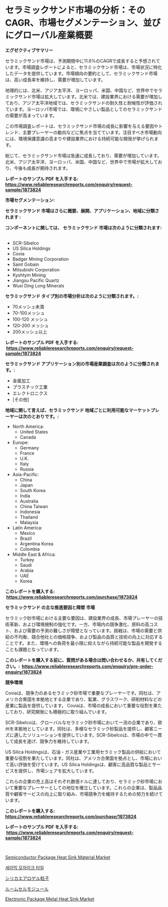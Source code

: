 <p><h1>セラミックサンド市場の分析：そのCAGR、市場セグメンテーション、並びにグローバル産業概要</h1></p><p><strong>エグゼクティブサマリー</strong></p>
<p><p>セラミックサンド市場は、予測期間中に11.6%のCAGRで成長すると予想されています。市場調査レポートによると、セラミックサンド市場は、市場状況に特化したデータを提供しています。市場傾向の要約として、セラミックサンド市場は、高い成長率を維持し、需要が増加しています。 </p><p>地理的には、北米、アジア太平洋、ヨーロッパ、米国、中国など、世界中でセラミックサンド市場は拡大しています。北米では、建設業界における需要が増加しており、アジア太平洋地域では、セラミックサンドの耐久性と耐候性が評価されています。ヨーロッパ市場では、環境にやさしい製品としてのセラミックサンドの需要が高まっています。</p><p>この市場調査レポートは、セラミックサンド市場の成長に影響を与える要因やトレンド、主要プレーヤーの動向などに焦点を当てています。注目すべき市場動向には、環境保護意識の高まりや建設業界における持続可能な開発が挙げられます。</p><p>総じて、セラミックサンド市場は急速に成長しており、需要が増加しています。北米、アジア太平洋、ヨーロッパ、米国、中国など、世界中で市場が拡大しており、今後も成長が期待されます。</p></p>
<p><strong>レポートのサンプル PDF を入手する: <a href="https://www.reliableresearchreports.com/enquiry/request-sample/1873824">https://www.reliableresearchreports.com/enquiry/request-sample/1873824</a></strong></p>
<p><strong>市場セグメンテーション:</strong></p>
<p><strong> セラミックサンド 市場はさらに概要、展開、アプリケーション、地域に分類されます :</strong></p>
<p><strong>コンポーネントに関しては、 セラミックサンド 市場は次のように分類されます: &nbsp;</strong></p>
<p><ul><li>SCR-Sibelco</li><li>US Silica Holdings</li><li>Covia</li><li>Badger Mining Corporation</li><li>Saint Gobain</li><li>Mitsubishi Corporation</li><li>Kyshtym Mining</li><li>Jiangsu Pacific Quartz</li><li>Wuxi Ding Long Minerals</li></ul></p>
<p><strong> セラミックサンド タイプ別の市場分析は次のように分類されます。:</strong></p>
<p><ul><li>70メッシュ未満</li><li>70-100メッシュ</li><li>100-120 メッシュ</li><li>120-200 メッシュ</li><li>200メッシュ以上</li></ul></p>
<p><strong>レポートのサンプル PDF を入手する: &nbsp;<a href="https://www.reliableresearchreports.com/enquiry/request-sample/1873824">https://www.reliableresearchreports.com/enquiry/request-sample/1873824</a></strong></p>
<p><strong> セラミックサンド アプリケーション別の市場産業調査は次のように分類されます。:</strong></p>
<p><ul><li>金属加工</li><li>プラスチック工業</li><li>エレクトロニクス</li><li>[その他]</li></ul></p>
<p><strong>地域に関して言えば、セラミックサンド 地域ごとに利用可能なマーケットプレーヤーは次のとおりです。:</strong></p>
<p><ul>
    <li>
        North America:
        <ul>
            <li>United States</li>
            <li>Canada</li>
        </ul>
    </li>
    <li>
        Europe:
        <ul>
            <li>Germany</li>
            <li>France</li>
            <li>U.K.</li>
            <li>Italy</li>
            <li>Russia</li>
        </ul>
    </li>
    <li>
        Asia-Pacific:
        <ul>
            <li>China</li>
            <li>Japan</li>
            <li>South Korea</li>
            <li>India</li>
            <li>Australia</li>
            <li>China Taiwan</li>
            <li>Indonesia</li>
            <li>Thailand</li>
            <li>Malaysia</li>
        </ul>
    </li>
    <li>
        Latin America:
        <ul>
            <li>Mexico</li>
            <li>Brazil</li>
            <li>Argentina Korea</li>
            <li>Colombia</li>
        </ul>
    </li>
    <li>
        Middle East & Africa:
        <ul>
            <li>Turkey</li>
            <li>Saudi</li>
            <li>Arabia</li>
            <li>UAE</li>
            <li>Korea</li>
        </ul>
    </li>
    </ul></p>
<p><strong>このレポートを購入する: &nbsp;<a href="https://www.reliableresearchreports.com/purchase/1873824">https://www.reliableresearchreports.com/purchase/1873824</a></strong></p>
<p><strong>セラミックサンド の主な推進要因と障壁 市場</strong></p>
<p><p>セラミック砂市場における主要な要因は、建設業界の成長、市場プレーヤーの技術革新、および環境規制の強化です。一方、市場内の競争激化、原料の高コスト、および需要の予測の難しさが障壁となっています。挑戦は、市場の需要と供給の不均衡、競合他社との価格競争、および製品の品質と技術の向上に対応することです。また、環境への負荷を最小限に抑えながら持続可能な製品を開発することも課題となっています。</p></p>
<p><strong>このレポートを購入する前に、質問がある場合は問い合わせるか、共有してください。:&nbsp; <a href="https://www.reliableresearchreports.com/enquiry/pre-order-enquiry/1873824">https://www.reliableresearchreports.com/enquiry/pre-order-enquiry/1873824</a></strong></p>
<p><strong>競争環境</strong></p>
<p><p>Coviaは、競争力のあるセラミック砂市場で重要なプレーヤーです。同社は、アメリカ合衆国を本拠地とする企業であり、鉱業、グラスワーク、研削材料などの産業に製品を提供しています。 Coviaは、市場の成長において重要な役割を果たしており、研究開発にも積極的に取り組んでいます。</p><p>SCR-Sibelcoは、グローバルなセラミック砂市場において一流の企業であり、欧州を本拠地としています。同社は、多様なセラミック砂製品を提供し、顧客ニーズに適したソリューションを提供しています。SCR-Sibelcoは、市場の中で一貫して成長を遂げ、競争力を維持しています。</p><p>US Silica Holdingsは、石油・ガス産業や工業用セラミック製品の供給において重要な役割を果たしています。同社は、アメリカ合衆国を拠点とし、市場において高い評価を受けています。US Silica Holdingsは、顧客に高品質な製品とサービスを提供し、市場シェアを拡大しています。</p><p>これらの企業の売上高はそれぞれ数億ドルに達しており、セラミック砂市場において重要なプレーヤーとしての地位を確立しています。これらの企業は、製品品質や顧客サービスの向上に取り組み、市場競争力を維持するための努力を続けています。</p></p>
<p><strong>このレポートを購入する: &nbsp; <a href="https://www.reliableresearchreports.com/purchase/1873824">https://www.reliableresearchreports.com/purchase/1873824</a></strong></p>
<p><strong>レポートのサンプル PDF を入手する: &nbsp;<a href="https://www.reliableresearchreports.com/enquiry/request-sample/1873824">https://www.reliableresearchreports.com/enquiry/request-sample/1873824</a></strong><strong></strong></p>
<p>&nbsp;</p>
<p><p><a href="https://issuu.com/reportprime-2/docs/semiconductor-package-heat-sink-material-market-si">Semiconductor Package Heat Sink Material Market</a></p><p><a href="https://medium.com/@percyhagernes9778/%EC%84%B8%EB%9D%BC%EB%AF%B9-%EB%AA%A8%EC%9E%90%EC%9D%B4%ED%81%AC-%ED%83%80%EC%9D%BC-%EC%8B%9C%EC%9E%A5-%EC%A2%85%EB%A5%98-%EC%9D%91%EC%9A%A9-%EB%B0%8F-%EC%A7%80%EB%A6%AC%EC%97%90-%EB%8C%80%ED%95%9C-%EC%A2%85%ED%95%A9-%ED%8F%89%EA%B0%80-2479a0969697">세라믹 모자이크 타일</a></p><p><a href="https://github.com/cnnriuez22368/Market-Research-Report-List-1/blob/main/90821402861.md">シリカエアロゲル粒子</a></p><p><a href="https://medium.com/@camron674/%E9%83%A8%E5%B1%8B%E3%81%AE%E3%82%BB%E3%83%AB%E3%83%A2%E3%82%B8%E3%83%A5%E3%83%BC%E3%83%AB%E5%B8%82%E5%A0%B4%E8%A6%8F%E6%A8%A1%E3%81%A8%E5%B8%82%E5%A0%B4%E5%8B%95%E5%90%91-%E5%AE%8C%E5%85%A8%E3%81%AA%E6%A5%AD%E7%95%8C%E6%A6%82%E8%A6%81-2024%E5%B9%B4%E3%81%8B%E3%82%892031%E5%B9%B4-a904ba168fc6">ルームセルモジュール</a></p><p><a href="https://issuu.com/reportprime-2/docs/electronic-package-metal-heat-sink-market-size-203">Electronic Package Metal Heat Sink Market</a></p></p>